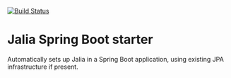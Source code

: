 [![Build Status](https://travis-ci.org/madama/jalia-spring-boot.svg?branch=master)](https://travis-ci.org/madama/jalia-spring-boot)


Jalia Spring Boot starter
=========================

Automatically sets up Jalia in a Spring Boot application, using existing JPA infrastructure if present.


